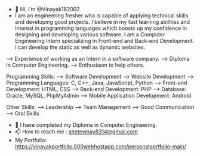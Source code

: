 - 👋 Hi, I’m @Vinayak182002
- I am an engineering fresher who is capable of applying technical skills and developing good projects. I believe in my fast learning abilities and interest in programming languages which boosts up my confidence in designing and developing various software.
I am a Computer Engineering Intern specializing in Front-end and Back-end Development. I can develop the static as well as dynamic websites.

--> Experience of working as an Intern in a software company.
--> Diploma in Computer Engineering.
--> Enthusiasm to help others.

Programming Skills:
--> Software Development
--> Website Development
--> Programming Languages: C, C++, Java, JavaScript, Python
--> Front-end Development: HTML, CSS
--> Back-end Development: PHP
--> Database: Oracle, MySQL, PhpMyAdmin
--> Mobile Application Development: Android

Other Skills:
--> Leadership
--> Team Management
--> Good Communication
--> Oral Skills

- 🌱 I have completed my Diploma in Computer Engineering.
- 📫 How to reach me : shetevinay8314@gmail.com
- My Portfolio: https://vinayakportfolio.000webhostapp.com/personalportfolio-main/

<!---
Vinayak182002/Vinayak182002 is a ✨ special ✨ repository because its `README.md` (this file) appears on your GitHub profile.
You can click the Preview link to take a look at your changes.
--->
